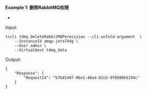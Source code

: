 **Example 1: 删除RabbitMQ权限**

-

Input: 

```
tccli tdmq DeleteRabbitMQPermission --cli-unfold-argument  \
    --InstanceId amqp-jero744g \
    --User admin \
    --VirtualHost tdmq_data
```

Output: 
```
{
    "Response": {
        "RequestId": "b7bd149f-06e1-40ad-82cb-9f0500b5194c"
    }
}
```


